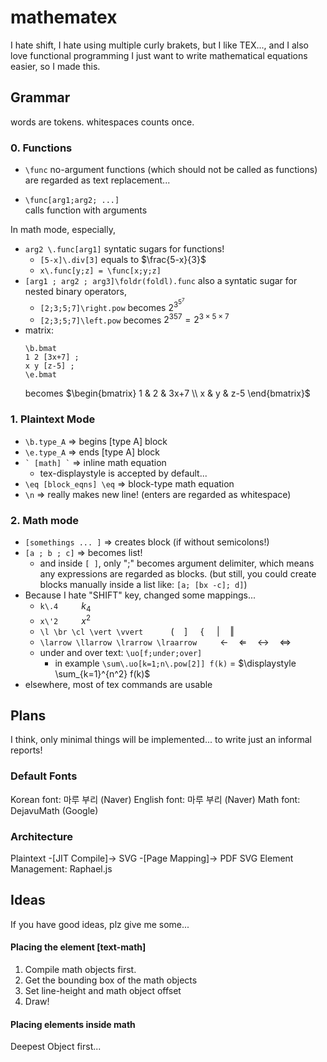 ﻿# mathematex

I hate shift, I hate using multiple curly brakets, but I like TEX..., and I also love functional programming
I just want to write mathematical equations easier, so I made this. 

## Grammar
words are tokens.  whitespaces counts once.

### 0. Functions

- `\func`
no-argument functions (which should not be called as functions) are regarded as text replacement...

- `\func[arg1;arg2; ...]`  
calls function with arguments

In math mode, especially,
- `arg2 \.func[arg1]` 
syntatic sugars for functions! 
	- `[5-x]\.div[3]` equals to $\frac{5-x}{3}$
	- `x\.func[y;z] = \func[x;y;z]`
- `[arg1 ; arg2 ; arg3]\foldr(foldl).func`
also a syntatic sugar for nested binary operators,
	- `[2;3;5;7]\right.pow` becomes $2^{3^{5^7}}$
	- `[2;3;5;7]\left.pow` becomes ${{2^3}^5}^7 = 2^{3\times 5 \times 7}$
- matrix: 
	``` 
	\b.bmat
	1 2 [3x+7] ;
	x y [z-5] ;
	\e.bmat
	``` 	
	becomes $\begin{bmatrix}
	1 &  2 & 3x+7 \\ x & y & z-5
	\end{bmatrix}$ 
	
	
### 1. Plaintext Mode
- `\b.type_A` => begins [type A] block
- `\e.type_A` => ends [type A] block
- <code>\` [math] \`</code> => inline math equation
	- tex-displaystyle is accepted by default...
- `\eq [block_eqns] \eq` => block-type math equation
- `\n` => really makes new line! (enters are regarded as whitespace)
### 2. Math mode
- `[somethings ... ]` => creates block (if without semicolons!)
- `[a ; b ; c]` => becomes list!
	- and inside `[ ]`, only ";" becomes argument delimiter, which means any expressions are regarded as blocks. (but still, you could create blocks manually inside a list like: `[a; [bx -c]; d]`)
- Because I hate "SHIFT" key, changed some mappings...
	- `k\.4`   $\quad\quad k_4$
	- `x\'2`  $\quad \quad x^2$
	- `\l \br \cl \vert \vvert ` $\quad \quad ( \quad ] \quad$ { $\quad  \vert \quad \Vert$
	- `\larrow \llarrow \lrarrow \lraarrow`  $\quad \quad \leftarrow \quad \Leftarrow \quad \leftrightarrow \quad \Leftrightarrow$
	- under and over text: `\uo[f;under;over]`
		- in example  `\sum\.uo[k=1;n\.pow[2]] f(k)` = $\displaystyle \sum_{k=1}^{n^2} f(k)$ 
- elsewhere, most of tex commands are usable


## Plans

I think, only minimal things will be implemented... to write just an informal reports!

### Default Fonts
Korean font: 마루 부리 (Naver)
English font: 마루 부리 (Naver)
Math font: DejavuMath (Google)

### Architecture
Plaintext -[JIT Compile]-> SVG -[Page Mapping]-> PDF
SVG Element Management: Raphael.js

## Ideas
If you have good ideas, plz give me some...

#### Placing the element [text-math]
1. Compile math objects first.
2. Get the bounding box of the math objects
3. Set line-height and math object offset
4. Draw!

#### Placing elements inside math
Deepest Object first...
